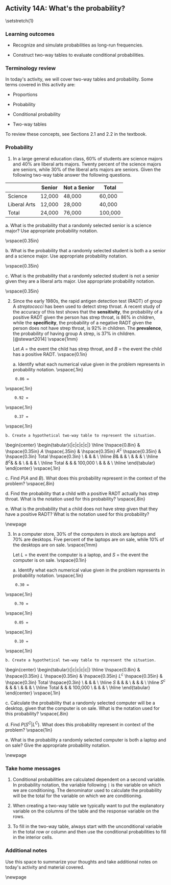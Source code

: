 ## Activity 14A:  What's the probability?

\setstretch{1}

### Learning outcomes

* Recognize and simulate probabilities as long-run frequencies.

* Construct two-way tables to evaluate conditional probabilities.

### Terminology review

In today's activity, we will cover two-way tables and probability.  Some terms covered in this activity are:

* Proportions 

* Probability

* Conditional probability

* Two-way tables

To review these concepts, see Sections 2.1 and 2.2 in the textbook.  


### Probability 

1. In a large general education class, 60\% of students are science majors and 40\% are liberal arts majors.  Twenty percent of the science majors are seniors, while 30\% of the liberal arts majors are seniors. Given the following two-way table answer the following questions.

|              | Senior | Not a Senior |    Total   |
|--------------|--------|--------------|------------|
| Science      | 12,000 |       48,000 |     60,000 |
| Liberal Arts | 12,000 |       28,000 |     40,000 |
| Total        | 24,000 |       76,000 |    100,000 |


a. What is the probability that a randomly selected senior is a science major?  Use appropriate probability notation.

\vspace{0.35in}

b. What is the probability that a randomly selected student is both a a senior and a science major.  Use appropriate probability notation.

\vspace{0.35in}

c. What is the probability that a randomly selected student is not a senior given they are a liberal arts major.  Use appropriate probability notation.

\vspace{0.35in}


2. Since the early 1980s, the rapid antigen detection test (RADT) of group A *streptococci* has been used to detect strep throat. A recent study of the accuracy of this test shows that the **sensitivity**, the probability of a positive RADT given the person has strep throat, is 86% in children, while the **specificity**, the probability of a negative RADT given the person does not have strep throat, is 92% in children.  The **prevalence**, the probability of having group A strep, is 37% in children. [@stewart2014]
\vspace{1mm}

    Let $A$ = the event the child has strep throat, and $B$ = the event the child has a positive RADT.
\vspace{0.1in}

    a. Identify what each numerical value given in the problem represents in probability notation.
\vspace{.1in}

        0.86 =  
\vspace{.1in}
 
        0.92 =  
\vspace{.1in}

        0.37 =  
\vspace{.1in}

    b. Create a hypothetical two-way table to represent the situation.  
    
\begin{center}
\begin{tabular}{|c|c|c|c|} \hline
\hspace{0.8in} & \hspace{0.35in} $A$ \hspace{.35in} & \hspace{0.35in} $A^c$  \hspace{0.35in} & \hspace{0.3in} Total \hspace{0.3in} \\ 
& & & \\ \hline
$B$& & & \\ 
& & & \\ \hline
$B^c$& & & \\ 
& & & \\ \hline
Total & & & 100,000 \\ 
& & & \\ \hline
\end{tabular}
\end{center}
\vspace{.1in}

   c. Find $P(A \mbox{ and } B)$. What does this probability represent in the context of the problem?
\vspace{.8in}

   d. Find the probability that a child with a positive RADT actually has strep throat. What is the notation used for this probability?
\vspace{.8in}

   e.  What is the probability that a child does not have strep given that they have a positive RADT?  What is the notation used for this probability?

\newpage

3. In a computer store, 30% of the computers in stock are laptops and 70% are desktops.  Five percent of the laptops are on sale, while 10% of the desktops are on sale.
\vspace{1mm}

    Let $L$ = the event the computer is a laptop, and $S$ = the event the computer is on sale.
\vspace{0.1in}

    a. Identify what each numerical value given in the problem represents in probability notation.
\vspace{.1in}

        0.30 =  
 \vspace{.1in}
 
        0.70 =  
\vspace{.1in}

        0.05 =  
\vspace{.1in}

        0.10 =  
\vspace{.1in}

    b. Create a hypothetical two-way table to represent the situation.  
    
\begin{center}
\begin{tabular}{|c|c|c|c|} \hline
\hspace{0.8in} & \hspace{0.35in} $L$ \hspace{0.35in} & \hspace{0.35in} $L^c$ \hspace{0.35in} & \hspace{0.3in} Total \hspace{0.3in} \\ 
& & & \\ \hline
$S$ & & & \\ 
& & & \\ \hline
$S^c$ & & & \\
& & & \\ \hline
Total & & & 100,000 \\ 
& & & \\ \hline
\end{tabular}
\end{center}
\vspace{.1in}

   c. Calculate the probability that a randomly selected computer will be a desktop, given that the computer is on sale. What is the notation used for this probability?
\vspace{.8in}


   d. Find $P(S^C | L^C)$. What does this probability represent in context of the problem?
\vspace{1in}

   e. What is the probability a randomly selected computer is both a laptop and on sale?  Give the appropriate probability notation.


\newpage 

### Take home messages

1.  Conditional probabilities are calculated dependent on a second variable.  In probability notation, the variable following `|` is the variable on which we are conditioning.  The denominator used to calculate the probability will be the total for the variable on which we are conditioning.  


2. When creating a two-way table we typically want to put the explanatory variable on the columns of the table and the response variable on the rows.


3. To fill in the two-way table, always start with the unconditional variable in the total row or column and then use the conditional probabilities to fill in the interior cells.

### Additional notes

Use this space to summarize your thoughts and take additional notes on today's activity and material covered.

\newpage
